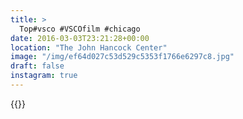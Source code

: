```yaml
---
title: >
  Top#vsco #VSCOfilm #chicago
date: 2016-03-03T23:21:28+00:00
location: "The John Hancock Center"
image: "/img/ef64d027c53d529c5353f1766e6297c8.jpg"
draft: false
instagram: true
---
```


{{<photo src="/img/ef64d027c53d529c5353f1766e6297c8.jpg">}}
